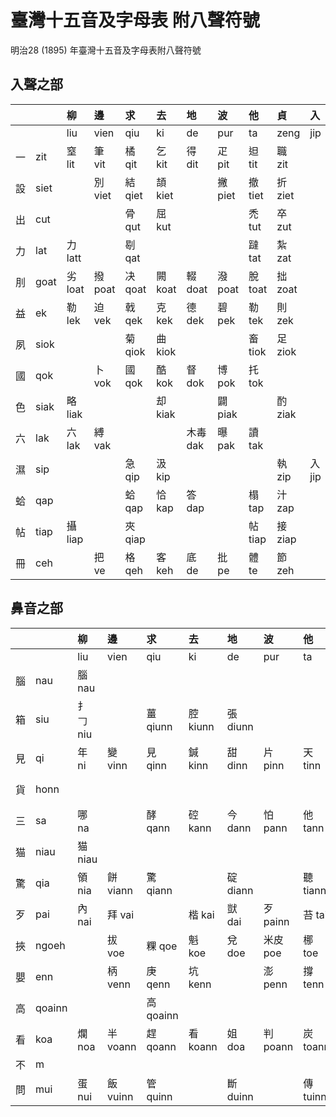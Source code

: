 # 臺灣十五音及字母表 附八聲符號

明治28 (1895) 年臺灣十五音及字母表附八聲符號

## 入聲之部

| | | 柳 | 邊 | 求 | 去 | 地 | 波 | 他 | 貞 | 入 | 時 | 英 | 文 | 語 | 出 | 喜 |
| :--- | :--- | :--- | :--- | :--- | :--- | :--- | :--- | :--- | :--- | :--- | :--- | :--- | :--- | :--- | :--- | :--- |
| | | liu | vien | qiu | ki | de | pur | ta | zeng | jip | si | eng | bun | gi | cut | hi |
| 一 | zit | 窒 lit | 筆 vit | 橘 qit | 乞 kit | 得 dit | 疋 pit | 𨑨 tit | 職 zit | | 失 sit | 乙 it | | 訖 git | 七 cit | |
| 設 | siet | | 別 viet | 結 qiet | 頡 kiet | | 撇 piet | 撤 tiet | 折 ziet | | 設 siet | 謁 iet | | | 切 ciet | |
| 出 | cut | | | 骨 qut | 屈 kut | | | 禿 tut | 卒 zut | | 率 sut | 鬱 ut | | 兀 gut | 出 cut | 拂 hut |
| 力 | lat | 力 latt | | 㓭 qat | | | | 躂 tat | 紮 zat | | 塞 sat | | 識 bat | | 察 cat | 喝 hat |
| 刖 | goat | 劣 loat | 撥 poat | 决 qoat | 闕 koat | 輟 doat | 潑 poat | 脫 toat | 拙 zoat | | | | | 刖 goat | 撮 zoat | 發 hoat |
| 益 | ek | 勒 lek | 迫 vek | 戟 qek | 克 kek | 德 dek | 碧 pek | 勒 tek | 則 zek | | 色 sek | 益 ek | | | 測 cek | 赫 hek |
| 夙 | siok | | | 菊 qiok | 曲 kiok | | | 畜 tiok | 足 ziok | | 肅 siok | | | 虐 giok | 觸 ciok  | 蓄 hiok |
| 國 | qok | | 卜 vok | 國 qok | 酷 kok | 督 dok | 博 pok | 托 tok | | | 束 sok | 惡 ok | | | 錯 cok | 福 hok |
| 色 | siak | 略 liak | | | 却 kiak | | 闢 piak | | 酌 ziak | | | 約 iak | | | 雀 ciak | 忄虐 hiak |
| 六 | lak | 六 lak | 縛 vak | | | 木毒 dak | 曝 pak | 讀 tak | | | | | 目 bak | 樂 gak | 鑿 cak | 礐 hak |
| 濕 | sip | | | 急 qip | 汲 kip | | | | 執 zip | 入 jip | 濕 sip | 揖 ip | | 吸 gip | 緝 cip  | 翕 hip |
| 蛤 | qap | | | 蛤 qap | 恰 kap | 答 dap | | 榻 tap | 汁 zap | | | 壓 ap | | 哈 gap | | 合 hap |
| 帖 | tiap | 攝 liap | | 夾 qiap | | | | 帖 tiap | 接 ziap | | 澁 siap | | | | 妾 ciap | 噏 hiap |
| 冊 | ceh | | 把 ve | 格 qeh | 客 keh | 底 de | 批 pe | 體 te | 節 zeh | | 雪 seh | 厄 eh | 要 beh | 藝 ge | 冊 ceh | 宿 heh |

## 鼻音之部

| | | 柳 | 邊 | 求 | 去 | 地 | 波 | 他 | 貞 | 入 | 時 | 英 | 文 | 語 | 出 | 喜 |
| :--- | :--- | :--- | :--- | :--- | :--- | :--- | :--- | :--- | :--- | :--- | :--- | :--- | :--- | :--- | :--- | :--- |
| | | liu | vien | qiu | ki | de | pur | ta | zeng | jip | si | eng | bun | gi | cut | hi |
| 腦 | nau | 腦 nau | | | | | | | | | | | 貌 mau | 藕 ngau | | |
| 箱 | siu | 扌𠃌 niu | | 薑 qiunn | 腔 kiunn | 張 diunn | | | 漿 ziunn | | 箱 siunn | 鴦 iunn | | | 鎗 ciunn | 香 hiunn |
| 見 | qi | 年 ni | 變 vinn | 見 qinn | 鍼 kinn | 甜 dinn | 片 pinn | 天 tinn | 箭 zinn | | 扇 sinn | 薏 i | 棉 mi | | 鮮 cinn | |
| 貨 | honn | | | | | | | | | | | | 毛 mo | 偶 ngo | | 貨 honn |
| 三 | sa | 哪 na | | 酵 qann | 硿 kann | 今 dann | 怕 pann | 他 tann | | | 三 sann | | 媽 ma | 雅 nga | | |
| 猫 | niau | 猫 niau | | | | | | | | | | | | | | |
| 驚 | qia | 領 nia | 餅 viann | 驚 qiann | | 碇 diann | | 聽 tiann | 精 ziann | | 聲 siann | 纓 iann | 命 mia | 迎 ngia | 且 ciann | 兄 hiann |
| 歹 | pai | 內 nai | 拜 vai | | 楷 kai | 獃 dai | 歹 painn | 苔 tai | 宰 zai | | 屎 sai | 靄 ai | | 碍 gai | 彩 cai | 海 hai |
| 挾 | ngoeh | | 拔 voe | 粿 qoe | 魁 koe | 兌 doe | 米皮 poe | 梛 toe | 最 zoe | | 衰 soe | 梜 oe | 襪 boe | 挾 ngoeh | 吹 coe | 火 hoe |
| 嬰 | enn | | 柄 venn | 庚 qenn | 坑 kenn | | 澎 penn | 撐 tenn | 爭 zenn | | 生 senn | 嬰 enn | 脈 me | 挾 ngeh | 青 cenn | |
| 高 | qoainn | | | 高 qoainn | | | | | | | | | 妹 moai | | | 橫 hoainn |
| 看 | koa | 爛 noa | 半 voann | 趕 qoann | 看 koann | 姐 doa | 判 poann | 炭 toann | 濺 zoann | | 綫 soann | 晏 oann | 滿 moa | | 閂 coann | 岸 hoann |
| 不 | m | | | | | | | | | | | 不 m | | | | |
| 問 | mui | 蛋 nui | 飯 vuinn | 管 quinn | | 斷 duinn | | 傳 tuinn | 狀 zuinn | | 酸 suinn | 黃 uinn | 問 mui | | 穿 cuinn | 遠 huinn |
